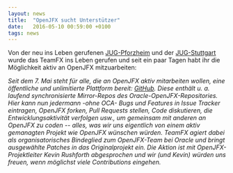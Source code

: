 ```yaml
---
layout: news
title:  "OpenJFX sucht Unterstützer"
date:   2016-05-10 00:59:00 +0100
tags: news
---
```


Von der neu ins Leben gerufenen [JUG-Pforzheim](https://gitlab.com/groups/jugpf) und der [JUG-Stuttgart](http://www.jugs.org) wurde das TeamFX ins Leben gerufen und seit ein paar Tagen habt ihr die Möglichkeit aktiv an OpenJFX mitzuarbeiten:

<i>Seit dem 7. Mai steht für alle, die an OpenJFX aktiv mitarbeiten wollen, eine öffentliche und unlimitierte Plattform bereit: [GitHub](https://github.com/teamfx). Diese enthält u. a. laufend synchronisierte Mirror-Repos des Oracle-OpenJFX-Repositories. Hier kann nun jedermann -ohne OCA- Bugs und Features in Issue Tracker eintragen, OpenJFX forken, Pull Requests stellen, Code diskutieren, die Entwicklungsaktivität verfolgen usw., um gemeinsam mit anderen an OpenJFX zu coden -- alles, was wir uns eigentlich von einem aktiv gemanagten Projekt wie OpenJFX wünschen würden. TeamFX agiert dabei als organisatorisches Bindeglied zum OpenJFX-Team bei Oracle und bringt ausgewählte Patches in das Originalprojekt ein. Die Aktion ist mit OpenJFX-Projektleiter Kevin Rushforth abgesprochen und wir (und Kevin) würden uns freuen, wenn möglichst viele Contributions eingehen.</i>


